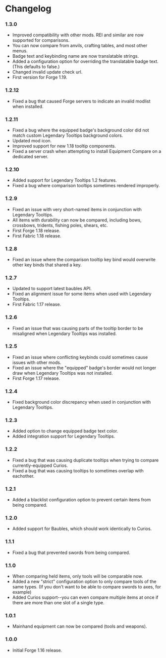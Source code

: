 # Changelog

### 1.3.0
- Improved compatibility with other mods.  REI and similar are now supported for comparisons.
- You can now compare from anvils, crafting tables, and most other menus.
- Badge text and keybinding name are now translatable strings.
- Added a configuration option for overriding the translatable badge text. (This defaults to false.)
- Changed invalid update check url.
- First version for Forge 1.19.

### 1.2.12
- Fixed a bug that caused Forge servers to indicate an invalid modlist when installed.

### 1.2.11
- Fixed a bug where the equipped badge's background color did not match custom Legendary Tooltips background colors.
- Updated mod icon.
- Improved support for new 1.18 tooltip components.
- Fixed a server crash when attempting to install Equipment Compare on a dedicated server.

### 1.2.10
- Added support for Legendary Tooltips 1.2 features.
- Fixed a bug where comparison tooltips sometimes rendered improperly.

### 1.2.9
- Fixed an issue with very short-named items in conjunction with Legendary Tooltips.
- All items with durability can now be compared, including bows, crossbows, tridents, fishing poles, shears, etc.
- First Forge 1.18 release.
- First Fabric 1.18 release.

### 1.2.8
- Fixed an issue where the comparison tooltip key bind would overwrite other key binds that shared a key.

### 1.2.7
- Updated to support latest baubles API.
- Fixed an alignment issue for some items when used with Legendary Tooltips.
- First Fabric 1.17 release.

### 1.2.6
- Fixed an issue that was causing parts of the tooltip border to be misaligned when Legendary Tooltips was installed.

### 1.2.5
- Fixed an issue where conflicting keybinds could sometimes cause issues with other mods.
- Fixed an issue where the "equipped" badge's border would not longer draw when Legendary Tooltips was not installed.
- First Forge 1.17 release.

### 1.2.4
- Fixed background color discrepancy when used in conjunction with Legendary Tooltips.

### 1.2.3
- Added option to change equipped badge text color.
- Added integration support for Legendary Tooltips.

### 1.2.2
- Fixed a bug that was causing duplicate tooltips when trying to compare currently-equipped Curios.
- Fixed a bug that was causing tooltips to sometimes overlap with eachother.

### 1.2.1
- Added a blacklist configuration option to prevent certain items from being compared.

### 1.2.0
- Added support for Baubles, which should work identically to Curios.

### 1.1.1
- Fixed a bug that prevented swords from being compared.

### 1.1.0
- When comparing held items, only tools will be comparable now.
- Added a new "strict" configuration option to only compare tools of the same types. (If you don't want to be able to compare swords to axes, for example)
- Added Curios support--you can even compare multiple items at once if there are more than one slot of a single type.

### 1.0.1
- Mainhand equipment can now be compared (tools and weapons).

### 1.0.0
- Initial Forge 1.16 release.